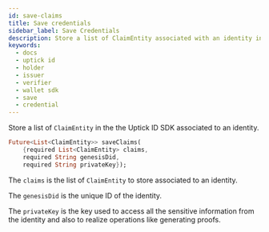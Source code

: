 ```yaml
---
id: save-claims
title: Save credentials
sidebar_label: Save Credentials
description: Store a list of ClaimEntity associated with an identity in the the Uptick ID Sdk.
keywords:
  - docs
  - uptick id
  - holder
  - issuer
  - verifier
  - wallet sdk
  - save
  - credential
---
```


Store a list of `ClaimEntity` in the the Uptick ID SDK associated to an identity.

```dart
Future<List<ClaimEntity>> saveClaims(
    {required List<ClaimEntity> claims,
    required String genesisDid,
    required String privateKey});
```

The `claims` is the list of `ClaimEntity` to store associated to an identity.

The `genesisDid` is the unique ID of the identity.

The `privateKey` is the key used to access all the sensitive information from the identity and also to realize operations like generating proofs.

